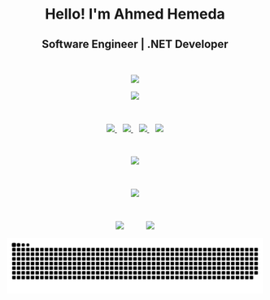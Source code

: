 <h1 align="center">Hello! I'm Ahmed Hemeda</h1>

<h2 align="center">Software Engineer | .NET Developer</h2><br>

  <p align="center">  <!-- Google Me -->
    <a href="https://www.google.com.eg/search?q=ahmed+hemeda">
      <img src="https://readme-typing-svg.herokuapp.com/?lines=Visit%20my%20LinkedIn%20Profile;I%20Post%20Insightful%20Content;Follow%20to%20get%20New%20Updates&font=Bold%20Code&center=true&color=30D050&pause=2000&size=20">
    </a>
  </p>

  <p align="center">  <!-- Profile Views -->
      <img src="https://komarev.com/ghpvc/?username=a-hemeda&style=plastic&color=4010B0" height="25"/>
  </p><br>

  <p align="center">
    <a href="https://www.linkedin.com/in/a-hemeda">  <!-- LinkedIn Profile -->
      <img src="https://raw.githubusercontent.com/rahuldkjain/github-profile-readme-generator/master/src/images/icons/Social/linked-in-alt.svg" height="65"/>
    </a>&nbsp;&nbsp;
    <a href="https://www.whatsapp.com/channel/0029Vb3QWNLG8l5OPthU963O">  <!-- WhatsApp Channel -->
      <img src="https://marketplace.canva.com/Vmp9Y/MAEvzQVmp9Y/1/tl/canva-whatsapp-status-icon-MAEvzQVmp9Y.png" height="65"/>
    </a>&nbsp;&nbsp;
    <a href="https://codeforces.com/profile/A-Hemeda">  <!-- Codeforces Profile -->
      <img src="https://cdn.iconscout.com/icon/free/png-256/free-code-forces-logo-icon-download-in-svg-png-gif-file-formats--technology-social-media-vol-2-pack-logos-icons-3029920.png" height="65"/>
    </a>&nbsp;&nbsp;
    <a href="https://leetcode.com/u/A-Hemeda/">  <!-- LeetCode Profile -->
      <img src="https://shopallpremium.com/wp-content/uploads/2022/02/LeetCode_logo_rvs.png" height="60"/>
    </a>
  </p><br>

  <p align="center"> <!-- Languages & Tools -->
    <img height="75" src="https://go-skill-icons.vercel.app/api/icons?i=cpp,cs,dotnet,postman,sqlserver,redis,html,css,js,docker"/>
  </p><br>

  <p align="center"> <!-- GitHub Trophies -->
    <img src="https://github-profile-trophy.vercel.app/?username=a-hemeda&theme=onestar&row=1&column=7" height="121"/>
  </p><br>

  <p align="center">
    <img  src="https://github-readme-streak-stats.herokuapp.com/?user=a-hemeda&theme=highcontrast" height="155"/>&nbsp;&nbsp;&nbsp;&nbsp;&nbsp;&nbsp;&nbsp;&nbsp;&nbsp;&nbsp;  <!-- Streak Stats -->
    <img src="https://github-readme-stats.vercel.app/api/top-langs?username=a-hemeda&layout=compact&langs_count=6&theme=highcontrast" height="155"/>  <!-- Languages -->
  </p>

  <p align="center">    
    <img src="https://raw.githubusercontent.com/platane/snk/output/github-contribution-grid-snake-dark.svg">  <!-- Snake -->
  </p>
